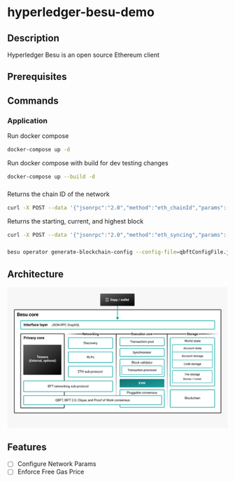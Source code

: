 # hyperledger-besu-demo

## Description

Hyperledger Besu is an open source Ethereum client

## Prerequisites

## Commands

### Application

Run docker compose 

```bash
docker-compose up -d
```

Run docker compose with build for dev testing changes

```bash
docker-compose up --build -d

```

###

Returns the chain ID of the network

```bash
curl -X POST --data '{"jsonrpc":"2.0","method":"eth_chainId","params":[],"id":1}' localhost:8545
```

Returns the starting, current, and highest block

```bash
curl -X POST --data '{"jsonrpc":"2.0","method":"eth_syncing","params":[],"id":1}' localhost:8545
```

### 

```bash
besu operator generate-blockchain-config --config-file=qbftConfigFile.json --to=networkFiles --private-key-file-name=key
```

## Architecture

![Hyperledger Besu Arch Diagram](assets/private-architecture.jpeg?raw=true "Architecture")


## Features
- [ ] Configure Network Params
- [ ] Enforce Free Gas Price
